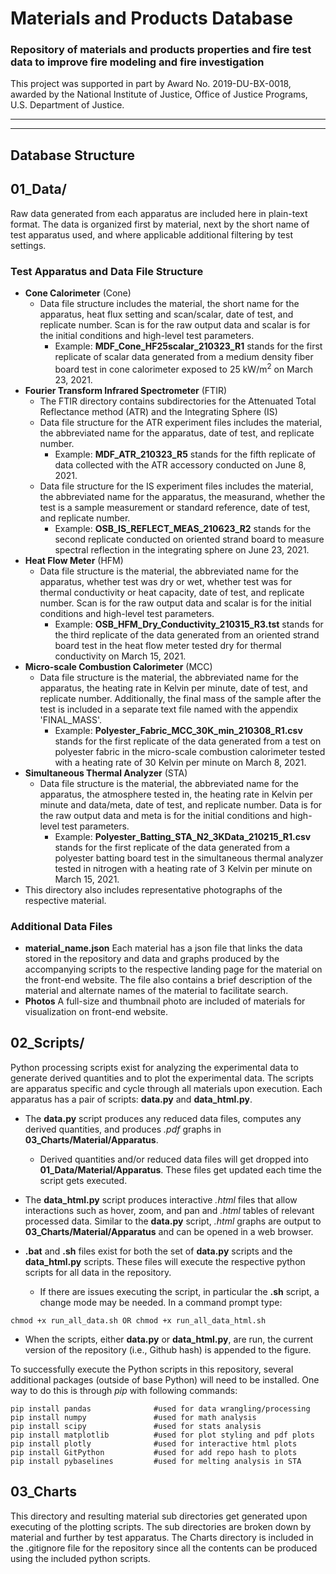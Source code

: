 # Materials and Products Database
### Repository of materials and products properties and fire test data to improve fire modeling and fire investigation

This project was supported in part by Award No. 2019-DU-BX-0018, awarded by the National Institute of Justice, Office of Justice Programs, U.S. Department of Justice. 

***
***

## Database Structure

## 01_Data/
Raw data generated from each apparatus are included here in plain-text format. The data is organized first by material, next by the short name of test apparatus used, and where applicable additional filtering by test settings.

### Test Apparatus and Data File Structure
- __Cone Calorimeter__ (Cone)
    + Data file structure includes the material, the short name for the apparatus, heat flux setting and scan/scalar, date of test, and replicate number. Scan is for the raw output data and scalar is for the initial conditions and high-level test parameters. 
        * Example: __MDF_Cone_HF25scalar_210323_R1__ stands for the first replicate of scalar data generated from a medium density fiber board test in cone calorimeter exposed to 25 kW/m<sup>2</sup> on March 23, 2021.
- __Fourier Transform Infrared Spectrometer__ (FTIR)
    + The FTIR directory contains subdirectories for the Attenuated Total Reflectance method (ATR) and the Integrating Sphere (IS)
    + Data file structure for the ATR experiment files includes the material, the abbreviated name for the apparatus, date of test, and replicate number. 
        * Example: __MDF_ATR_210323_R5__ stands for the fifth replicate of data collected with the ATR accessory conducted on June 8, 2021.
    + Data file structure for the IS experiment files includes the material, the abbreviated name for the apparatus, the measurand, whether the test is a sample measurement or standard reference, date of test, and replicate number.
        * Example: __OSB_IS_REFLECT_MEAS_210623_R2__ stands for the second replicate conducted on oriented strand board to measure spectral reflection in the integrating sphere on June 23, 2021.
- __Heat Flow Meter__ (HFM)
    + Data file structure is the material, the abbreviated name for the apparatus, whether test was dry or wet, whether test was for thermal conductivity or heat capacity, date of test, and replicate number. Scan is for the raw output data and scalar is for the initial conditions and high-level test parameters. 
        * Example: __OSB_HFM_Dry_Conductivity_210315_R3.tst__ stands for the third replicate of the data generated from an oriented strand board test in the heat flow meter tested dry for thermal conductivity on March 15, 2021.
- __Micro-scale Combustion Calorimeter__ (MCC)
    + Data file structure is the material, the abbreviated name for the apparatus, the heating rate in Kelvin per minute, date of test, and replicate number. Additionally, the final mass of the sample after the test is included in a separate text file named with the appendix 'FINAL_MASS'. 
        * Example: __Polyester_Fabric_MCC_30K_min_210308_R1.csv__ stands for the first replicate of the data generated from a test on polyester fabric in the micro-scale combustion calorimeter tested with a heating rate of 30 Kelvin per minute on March 8, 2021.
- __Simultaneous Thermal Analyzer__ (STA)
    + Data file structure is the material, the abbreviated name for the apparatus, the atmosphere tested in, the heating rate in Kelvin per minute and data/meta, date of test, and replicate number. Data is for the raw output data and meta is for the initial conditions and high-level test parameters. 
        * Example: __Polyester_Batting_STA_N2_3KData_210215_R1.csv__ stands for the first replicate of the data generated from a polyester batting board test in the simultaneous thermal analyzer tested in nitrogen with a heating rate of 3 Kelvin per minute on March 15, 2021.
- This directory also includes representative photographs of the respective material.

### Additional Data Files
- __material_name.json__
    Each material has a json file that links the data stored in the repository and data and graphs produced by the accompanying scripts to the respective landing page for the material on the front-end website. The file also contains a brief description of the material and alternate names of the material to facilitate search.
- __Photos__
    A full-size and thumbnail photo are included of materials for visualization on front-end website.

## 02_Scripts/
Python processing scripts exist for analyzing the experimental data to generate derived quantities and to plot the experimental data. The scripts are apparatus specific and cycle through all materials upon execution. Each apparatus has a pair of scripts: __data.py__ and __data_html.py__. 

- The __data.py__ script produces any reduced data files, computes any derived quantities, and produces _.pdf_ graphs in __03_Charts/Material/Apparatus__. 
    + Derived quantities and/or reduced data files will get dropped into __01_Data/Material/Apparatus__. These files get updated each time the script gets executed.

- The __data_html.py__ script produces interactive _.html_ files that allow interactions such as hover, zoom, and pan and _.html_ tables of relevant processed data. Similar to the __data.py__ script, _.html_ graphs are output to __03_Charts/Material/Apparatus__ and can be opened in a web browser.

- __.bat__ and __.sh__ files exist for both the set of __data.py__ scripts and the __data_html.py__ scripts. These files will execute the respective python scripts for all data in the repository. 
    + If there are issues executing the script, in particular the __.sh__ script, a change mode may be needed. In a command prompt type:
```
chmod +x run_all_data.sh OR chmod +x run_all_data_html.sh
```
- When the scripts, either __data.py__ or __data_html.py__, are run, the current version of the repository (i.e., Github hash) is appended to the figure. 


To successfully execute the Python scripts in this repository, several additional packages (outside of base Python) will need to be installed. One way to do this is through _pip_ with following commands:

```
pip install pandas              #used for data wrangling/processing
pip install numpy               #used for math analysis
pip install scipy               #used for stats analysis
pip install matplotlib          #used for plot styling and pdf plots
pip install plotly              #used for interactive html plots
pip install GitPython           #used for add repo hash to plots
pip install pybaselines         #used for melting analysis in STA
```

## 03_Charts
This directory and resulting material sub directories get generated upon executing of the plotting scripts. The sub directories are broken down by material and further by test apparatus. The Charts directory is included in the .gitignore file for the repository since all the contents can be produced using the included python scripts.
